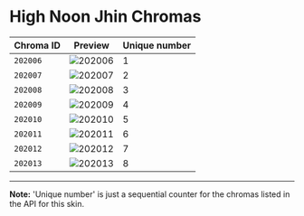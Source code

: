 # High Noon Jhin Chromas

| Chroma ID | Preview | Unique number |
|---|---|---|
| `202006` | ![202006](https://raw.communitydragon.org/latest/plugins/rcp-be-lol-game-data/global/default/v1/champion-chroma-images/202/202006.png) | 1 |
| `202007` | ![202007](https://raw.communitydragon.org/latest/plugins/rcp-be-lol-game-data/global/default/v1/champion-chroma-images/202/202007.png) | 2 |
| `202008` | ![202008](https://raw.communitydragon.org/latest/plugins/rcp-be-lol-game-data/global/default/v1/champion-chroma-images/202/202008.png) | 3 |
| `202009` | ![202009](https://raw.communitydragon.org/latest/plugins/rcp-be-lol-game-data/global/default/v1/champion-chroma-images/202/202009.png) | 4 |
| `202010` | ![202010](https://raw.communitydragon.org/latest/plugins/rcp-be-lol-game-data/global/default/v1/champion-chroma-images/202/202010.png) | 5 |
| `202011` | ![202011](https://raw.communitydragon.org/latest/plugins/rcp-be-lol-game-data/global/default/v1/champion-chroma-images/202/202011.png) | 6 |
| `202012` | ![202012](https://raw.communitydragon.org/latest/plugins/rcp-be-lol-game-data/global/default/v1/champion-chroma-images/202/202012.png) | 7 |
| `202013` | ![202013](https://raw.communitydragon.org/latest/plugins/rcp-be-lol-game-data/global/default/v1/champion-chroma-images/202/202013.png) | 8 |

---

**Note:** 'Unique number' is just a sequential counter for the chromas listed in the API for this skin.